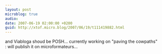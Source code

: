 ```yaml
---
layout: post
microblog: true
audio: 
date: 2007-06-19 02:00:00 +0200
guid: http://xtof.micro.blog/2007/06/19/t111419882.html
---
```

and Viabloga shoud be POSH... currently working on "paving the cowpaths" : will publish it on microformateurs...
